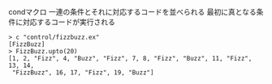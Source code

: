 condマクロ
一連の条件とそれに対応するコードを並べられる
最初に真となる条件に対応するコードが実行される

```
> c "control/fizzbuzz.ex"
[FizzBuzz]
> FizzBuzz.upto(20)
[1, 2, "Fizz", 4, "Buzz", "Fizz", 7, 8, "Fizz", "Buzz", 11, "Fizz", 13, 14,
 "FizzBuzz", 16, 17, "Fizz", 19, "Buzz"]
```

